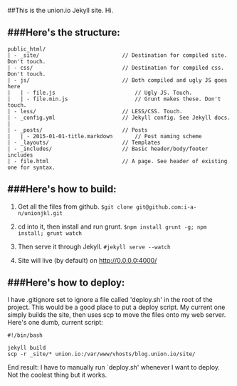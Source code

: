 ##This is the union.io Jekyll site. Hi.

###Here's the structure:
---
```
public_html/
| - _site/                          // Destination for compiled site. Don't touch.
| - css/                            // Destination for compiled css. Don't touch.
| - js/                             // Both compiled and ugly JS goes here
|   | - file.js                         // Ugly JS. Touch.
|   | - file.min.js                     // Grunt makes these. Don't touch.
| - less/                           // LESS/CSS. Touch.
| - _config.yml                     // Jekyll config. See Jekyll docs.
|
| - _posts/                         // Posts
|   | - 2015-01-01-title.markdown       // Post naming scheme
| - _layouts/                       // Templates
| - _includes/                      // Basic header/body/footer includes
| - file.html                       // A page. See header of existing one for syntax.
```

###Here's how to build:
---
1. Get all the files from github.
`$git clone git@github.com:i-a-n/unionjkl.git`

2. cd into it, then install and run grunt.
`$npm install grunt -g; npm install; grunt watch`

3. Then serve it through Jekyll.
`#jekyll serve --watch`

4. Site will live (by default) on http://0.0.0.0:4000/

###Here's how to deploy:
---
I have .gitignore set to ignore a file called 'deploy.sh' in the root of the project. This would be a good place to put a deploy script. My current one simply builds the site, then uses scp to move the files onto my web server. Here's one dumb, current script:

```
#!/bin/bash

jekyll build
scp -r _site/* union.io:/var/www/vhosts/blog.union.io/site/
```
End result: I have to manually run `deploy.sh' whenever I want to deploy. Not the coolest thing but it works.
